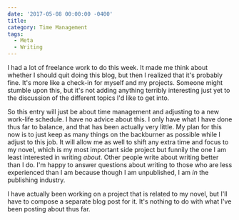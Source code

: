 ```yaml
---
date: '2017-05-08 00:00:00 -0400'
title: 
category: Time Management
tags:
  - Meta
  - Writing
---
```


I had a lot of freelance work to do this week. It made me think about whether I should quit doing this blog, but then I realized that it's probably fine. It's more like a check-in for myself and my projects. Someone might stumble upon this, but it's not adding anything terribly interesting just yet to the discussion of the different topics I'd like to get into.

So this entry will just be about time management and adjusting to a new work-life schedule. I have no advice about this. I only have what I have done thus far to balance, and that has been actually very little. My plan for this now is to just keep as many things on the backburner as possible while I adjust to this job. It will allow me as well to shift any extra time and focus to my novel, which is my most important side project but funnily the one I am least interested in writing *about*. Other people write about writing better than I do. I'm happy to answer questions about writing to those who are less experienced than I am because though I am unpublished, I am *in* the publishing industry. 

I have actually been working on a project that is related to my novel, but I'll have to compose a separate blog post for it. It's nothing to do with what I've been posting about thus far.
